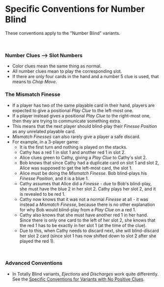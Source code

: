 # Specific Conventions for Number Blind

These conventions apply to the "Number Blind" variants.

<br />

### Number Clues --> Slot Numbers

* Color clues mean the same thing as normal.
* All number clues mean to play the corresponding slot.
* If there are only four cards in the hand and a number 5 clue is used, that means to *Chop Move*.

### The Mismatch Finesse

* If a player has two of the same playable card in their hand, players are expected to give a positional *Play Clue* to the left-most one.
* If a player instead gives a positional *Play Clue* to the right-most one, then they are trying to communicate something extra.
* This means that the next player should blind-play their *Finesse Position* as any unrelated playable card.
* *Mismatch Finesses* can also rarely give a player a safe discard.
* For example, in a 3-player game:
  * It is the first turn and nothing is played on the stacks.
  * Cathy has a red 1 in slot 1 and another red 1 in slot 2.
  * Alice clues green to Cathy, giving a *Play Clue* to Cathy's slot 2.
  * Bob knows that since Cathy had a duplicate card on slot 1 and slot 2, Alice was supposed to get the left-most card, the slot 1.
  * Alice must be doing the *Mismatch Finesse*. Bob blind-plays his *Finesse Position*, and it is a blue 1.
  * Cathy assumes that Alice did a *Finesse* - due to Bob's blind-play, she must have the blue 2 in her slot 2. Cathy plays her slot 2, and it is revealed to be red 1.
  * Cathy now knows that it was not a normal *Finesse* at all - it was instead a *Mismatch Finesse*, because there is no other explanation for why Bob would blind-play from a *Play Clue* on a red 1.
  * Cathy also knows that she must have another red 1 in her hand. Since there is only one card to the left of her slot 2, she knows that the red 1 has to be exactly in her slot 1 (at the time of the clue).
  * Due to this, when Cathy needs to discard next, she will blind-discard her slot 2 card (since slot 1 has now shifted down to slot 2 after she played the red 1).

<br />

### Advanced Conventions

* In Totally Blind variants, *Ejections* and *Discharges* work quite differently. See the [Specific Conventions for Variants with No Positive Clues](No_Positive_Clues.md).
